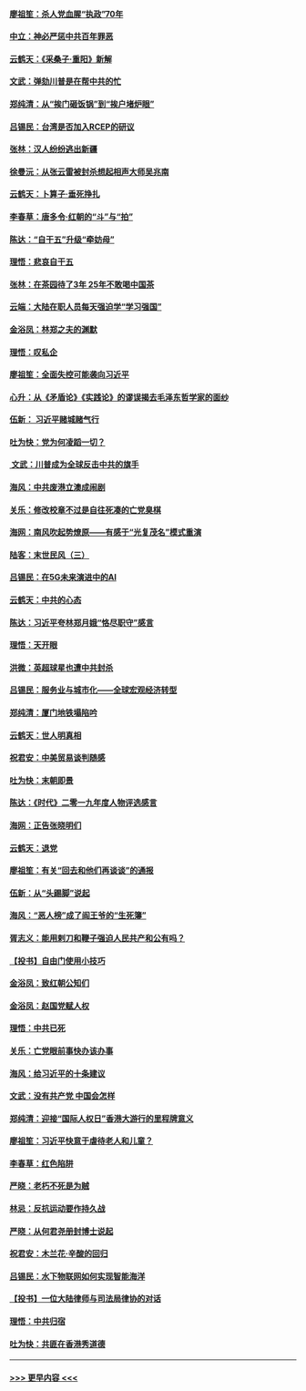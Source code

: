 #### [廖祖笙：杀人党血腥“执政”70年](../pages/nsc993/n11745144.md?t=12260133) 
#### [中立：神必严惩中共百年罪恶](../pages/nsc993/n11744970.md?t=12260133) 
#### [云鹤天：《采桑子‧重阳》新解](../pages/nsc993/n11744948.md?t=12260133) 
#### [文武：弹劾川普是在帮中共的忙](../pages/nsc993/n11744758.md?t=12260133) 
#### [郑纯清：从“挨门砸饭锅”到“挨户堵炉眼”](../pages/nsc993/n11744745.md?t=12260133) 
#### [吕锡民：台湾是否加入RCEP的研议](../pages/nsc993/n11744701.md?t=12260133) 
#### [张林：汉人纷纷逃出新疆](../pages/nsc993/n11743530.md?t=12260133) 
#### [徐曼沅：从张云雷被封杀想起相声大师吴兆南](../pages/nsc993/n11741816.md?t=12260133) 
#### [云鹤天：卜算子‧垂死挣扎](../pages/nsc993/n11739956.md?t=12260133) 
#### [李春草：唐多令‧红朝的“斗”与“拍”](../pages/nsc993/n11739830.md?t=12260133) 
#### [陈达：“自干五”升级“牵妨母”](../pages/nsc993/n11739724.md?t=12260133) 
#### [理悟：悲哀自干五](../pages/nsc993/n11739547.md?t=12260133) 
#### [张林：在茶园待了3年 25年不敢喝中国茶](../pages/nsc993/n11739240.md?t=12260133) 
#### [云端：大陆在职人员每天强迫学“学习强国”](../pages/nsc993/n11738735.md?t=12260133) 
#### [金浴凤：林郑之夫的渊默](../pages/nsc993/n11737735.md?t=12260133) 
#### [理悟：叹私企](../pages/nsc993/n11737715.md?t=12260133) 
#### [廖祖笙：全面失控可能袭向习近平](../pages/nsc993/n11737704.md?t=12260133) 
#### [心升：从《矛盾论》《实践论》的谬误揭去毛泽东哲学家的面纱](../pages/nsc993/n11736962.md?t=12260133) 
#### [伍新： 习近平赌城赌气行](../pages/nsc993/n11736929.md?t=12260133) 
#### [吐为快：党为何凌蹈一切？](../pages/nsc993/n11736915.md?t=12260133) 
#### [ 文武：川普成为全球反击中共的旗手](../pages/nsc993/n11736882.md?t=12260133) 
#### [海风：中共废港立澳成闹剧](../pages/nsc993/n11735857.md?t=12260133) 
#### [关乐：修改校章不过是自往死凑的亡党臭棋](../pages/nsc993/n11735097.md?t=12260133) 
#### [海网：南风吹起势燎原——有感于“光复茂名”模式重演](../pages/nsc993/n11732308.md?t=12260133) 
#### [陆客：末世民风（三）](../pages/nsc993/n11732211.md?t=12260133) 
#### [吕锡民：在5G未来演进中的AI](../pages/nsc993/n11730010.md?t=12260133) 
#### [云鹤天：中共的心态](../pages/nsc993/n11729906.md?t=12260133) 
#### [陈达：习近平夸林郑月娥“恪尽职守”感言](../pages/nsc993/n11729881.md?t=12260133) 
#### [理悟：天开眼](../pages/nsc993/n11729699.md?t=12260133) 
#### [洪微：英超球星也遭中共封杀](../pages/nsc993/n11727243.md?t=12260133) 
#### [吕锡民：服务业与城市化——全球宏观经济转型](../pages/nsc993/n11725845.md?t=12260133) 
#### [郑纯清：厦门地铁塌陷吟](../pages/nsc993/n11725813.md?t=12260133) 
#### [云鹤天：世人明真相](../pages/nsc993/n11725621.md?t=12260133) 
#### [祝君安：中美贸易谈判随感](../pages/nsc993/n11725609.md?t=12260133) 
#### [吐为快：末朝即景](../pages/nsc993/n11723365.md?t=12260133) 
#### [陈达：《时代》二零一九年度人物评选感言](../pages/nsc993/n11723337.md?t=12260133) 
#### [海网：正告张晓明们](../pages/nsc993/n11723228.md?t=12260133) 
#### [云鹤天：退党](../pages/nsc993/n11723056.md?t=12260133) 
#### [廖祖笙：有关“回去和他们再谈谈”的通报](../pages/nsc993/n11722442.md?t=12260133) 
#### [伍新：从“头踢脚”说起](../pages/nsc993/n11722429.md?t=12260133) 
#### [海风：“恶人榜”成了阎王爷的“生死簿”](../pages/nsc993/n11722272.md?t=12260133) 
#### [胥志义：能用剌刀和鞭子强迫人民共产和公有吗？](../pages/nsc993/n11720569.md?t=12260133) 
#### [【投书】自由门使用小技巧](../pages/nsc993/n11720180.md?t=12260133) 
#### [金浴凤：致红朝公知们](../pages/nsc993/n11720563.md?t=12260133) 
#### [金浴凤：赵国党赋人权](../pages/nsc993/n11720533.md?t=12260133) 
#### [理悟：中共已死](../pages/nsc993/n11720233.md?t=12260133) 
#### [关乐：亡党眼前事快办该办事](../pages/nsc993/n11719160.md?t=12260133) 
#### [海风：给习近平的十条建议](../pages/nsc993/n11717616.md?t=12260133) 
#### [文武：没有共产党 中国会怎样](../pages/nsc993/n11717584.md?t=12260133) 
#### [郑纯清：迎接“国际人权日”香港大游行的里程牌意义](../pages/nsc993/n11717417.md?t=12260133) 
#### [廖祖笙：习近平快意于虐待老人和儿童？](../pages/nsc993/n11715313.md?t=12260133) 
#### [李春草：红色陷阱](../pages/nsc993/n11715029.md?t=12260133) 
#### [严晓：老朽不死是为贼](../pages/nsc993/n11712910.md?t=12260133) 
#### [林忌：反抗运动要作持久战](../pages/nsc993/n11712623.md?t=12260133) 
#### [严晓：从何君尧册封博士说起](../pages/nsc993/n11712465.md?t=12260133) 
#### [祝君安：木兰花·辛酸的回归](../pages/nsc993/n11712381.md?t=12260133) 
#### [吕锡民：水下物联网如何实现智能海洋](../pages/nsc993/n11711158.md?t=12260133) 
#### [【投书】一位大陆律师与司法局律协的对话](../pages/nsc993/n11709675.md?t=12260133) 
#### [理悟：中共归宿](../pages/nsc993/n11710059.md?t=12260133) 
#### [吐为快：共匪在香港秀道德](../pages/nsc993/n11709979.md?t=12260133) 

----
#### [ >>> 更早内容 <<< ](../indexes/nsc993-earlier.md)
